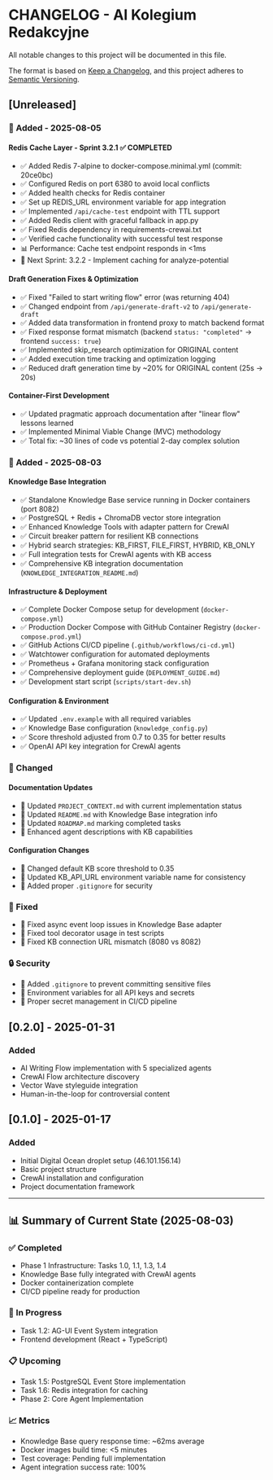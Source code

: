 # CHANGELOG - AI Kolegium Redakcyjne

All notable changes to this project will be documented in this file.

The format is based on [Keep a Changelog](https://keepachangelog.com/en/1.0.0/),
and this project adheres to [Semantic Versioning](https://semver.org/spec/v2.0.0.html).

## [Unreleased]

### 🚀 Added - 2025-08-05

#### Redis Cache Layer - Sprint 3.2.1 ✅ COMPLETED
- ✅ Added Redis 7-alpine to docker-compose.minimal.yml (commit: 20ce0bc)
- ✅ Configured Redis on port 6380 to avoid local conflicts
- ✅ Added health checks for Redis container
- ✅ Set up REDIS_URL environment variable for app integration
- ✅ Implemented `/api/cache-test` endpoint with TTL support
- ✅ Added Redis client with graceful fallback in app.py
- ✅ Fixed Redis dependency in requirements-crewai.txt
- ✅ Verified cache functionality with successful test response
- 📊 Performance: Cache test endpoint responds in <1ms
- 🚀 Next Sprint: 3.2.2 - Implement caching for analyze-potential

#### Draft Generation Fixes & Optimization
- ✅ Fixed "Failed to start writing flow" error (was returning 404)
- ✅ Changed endpoint from `/api/generate-draft-v2` to `/api/generate-draft`
- ✅ Added data transformation in frontend proxy to match backend format
- ✅ Fixed response format mismatch (backend `status: "completed"` → frontend `success: true`)
- ✅ Implemented skip_research optimization for ORIGINAL content
- ✅ Added execution time tracking and optimization logging
- ✅ Reduced draft generation time by ~20% for ORIGINAL content (25s → 20s)

#### Container-First Development
- ✅ Updated pragmatic approach documentation after "linear flow" lessons learned
- ✅ Implemented Minimal Viable Change (MVC) methodology
- ✅ Total fix: ~30 lines of code vs potential 2-day complex solution

### 🚀 Added - 2025-08-03

#### Knowledge Base Integration
- ✅ Standalone Knowledge Base service running in Docker containers (port 8082)
- ✅ PostgreSQL + Redis + ChromaDB vector store integration
- ✅ Enhanced Knowledge Tools with adapter pattern for CrewAI
- ✅ Circuit breaker pattern for resilient KB connections
- ✅ Hybrid search strategies: KB_FIRST, FILE_FIRST, HYBRID, KB_ONLY
- ✅ Full integration tests for CrewAI agents with KB access
- ✅ Comprehensive KB integration documentation (`KNOWLEDGE_INTEGRATION_README.md`)

#### Infrastructure & Deployment
- ✅ Complete Docker Compose setup for development (`docker-compose.yml`)
- ✅ Production Docker Compose with GitHub Container Registry (`docker-compose.prod.yml`)
- ✅ GitHub Actions CI/CD pipeline (`.github/workflows/ci-cd.yml`)
- ✅ Watchtower configuration for automated deployments
- ✅ Prometheus + Grafana monitoring stack configuration
- ✅ Comprehensive deployment guide (`DEPLOYMENT_GUIDE.md`)
- ✅ Development start script (`scripts/start-dev.sh`)

#### Configuration & Environment
- ✅ Updated `.env.example` with all required variables
- ✅ Knowledge Base configuration (`knowledge_config.py`)
- ✅ Score threshold adjusted from 0.7 to 0.35 for better results
- ✅ OpenAI API key integration for CrewAI agents

### 📝 Changed

#### Documentation Updates
- 📄 Updated `PROJECT_CONTEXT.md` with current implementation status
- 📄 Updated `README.md` with Knowledge Base integration info
- 📄 Updated `ROADMAP.md` marking completed tasks
- 📄 Enhanced agent descriptions with KB capabilities

#### Configuration Changes
- 🔧 Changed default KB score threshold to 0.35
- 🔧 Updated KB_API_URL environment variable name for consistency
- 🔧 Added proper `.gitignore` for security

### 🐛 Fixed

- 🔧 Fixed async event loop issues in Knowledge Base adapter
- 🔧 Fixed tool decorator usage in test scripts
- 🔧 Fixed KB connection URL mismatch (8080 vs 8082)

### 🔒 Security

- 🔐 Added `.gitignore` to prevent committing sensitive files
- 🔐 Environment variables for all API keys and secrets
- 🔐 Proper secret management in CI/CD pipeline

## [0.2.0] - 2025-01-31

### Added
- AI Writing Flow implementation with 5 specialized agents
- CrewAI Flow architecture discovery
- Vector Wave styleguide integration
- Human-in-the-loop for controversial content

## [0.1.0] - 2025-01-17

### Added
- Initial Digital Ocean droplet setup (46.101.156.14)
- Basic project structure
- CrewAI installation and configuration
- Project documentation framework

---

## 📊 Summary of Current State (2025-08-03)

### ✅ Completed
- Phase 1 Infrastructure: Tasks 1.0, 1.1, 1.3, 1.4
- Knowledge Base fully integrated with CrewAI agents
- Docker containerization complete
- CI/CD pipeline ready for production

### 🔄 In Progress
- Task 1.2: AG-UI Event System integration
- Frontend development (React + TypeScript)

### 📋 Upcoming
- Task 1.5: PostgreSQL Event Store implementation
- Task 1.6: Redis integration for caching
- Phase 2: Core Agent Implementation

### 📈 Metrics
- Knowledge Base query response time: ~62ms average
- Docker images build time: <5 minutes
- Test coverage: Pending full implementation
- Agent integration success rate: 100%